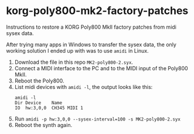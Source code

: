 # korg-poly800-mk2-factory-patches

Instructions to restore a KORG Poly800 MkII factory patches from midi sysex data.

After trying many apps in Windows to transfer the sysex data, the only working solution I ended up with was to use `amidi` in Linux.

1. Download the file in this repo `MK2-poly800-2.syx`.
2. Connect a MIDI interface to the PC and to the MIDI input of the Poly800 MkII.
3. Reboot the Poly800.
4. List midi devices with `amidi -l`, the output looks like this:
    ```
    amidi -l
    Dir Device    Name
    IO  hw:3,0,0  CH345 MIDI 1
    ```
5. Run `amidi -p hw:3,0,0 --sysex-interval=100 -s MK2-poly800-2.syx`
6. Reboot the synth again.

